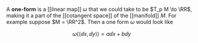 A **one-form** is a [[linear map]] $\omega$ that we could take to be $T_p M \to \RR$, making it a part of the [[cotangent space]] of the [[manifold]] $M$. For example suppose $M = \RR^2$. Then a one form $\omega$ would look like

$$
\omega(\langle \dd{x}, \dd{y} \rangle ) = a \dd{x} + b \dd{y}
$$
